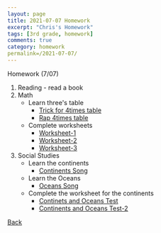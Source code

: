 ```yaml
---
layout: page
title: 2021-07-07 Homework
excerpt: "Chris's Homework"
tags: [3rd grade, homework]
comments: true
category: homework
permalink=/2021-07-07/
---
```

Homework (7/07)
1. Reading - read a book
2. Math
   - Learn three's table
     - [Trick for 4times table](https://www.youtube.com/watch?v=ubVurIMnTog)
     - [Rap 4times table](https://www.youtube.com/watch?v=dN1xlk2oP1Y)
   - Complete worksheets
     - [Worksheet-1](./files/2021-07-07.pdf)
     - [Worksheet-2](./files/2021-07-07_1.pdf)
     - [Worksheet-3](./files/2021-07-07_2.pdf)
3. Social Studies
   - Learn the continents
     - [Continents Song](https://www.youtube.com/watch?v=K6DSMZ8b3LE)
   - Learn the Oceans
     - [Oceans Song](https://www.youtube.com/watch?v=1WZsxVDTqcU)
   - Complete the worksheet for the continents
     - [Continets and Oceans Test](https://www.ixl.com/social-studies/grade-2/identify-oceans-and-continents)
     - [Continents and Oceans Test-2](https://www.ixl.com/social-studies/grade-2/name-oceans-and-continents)

[Back](./)